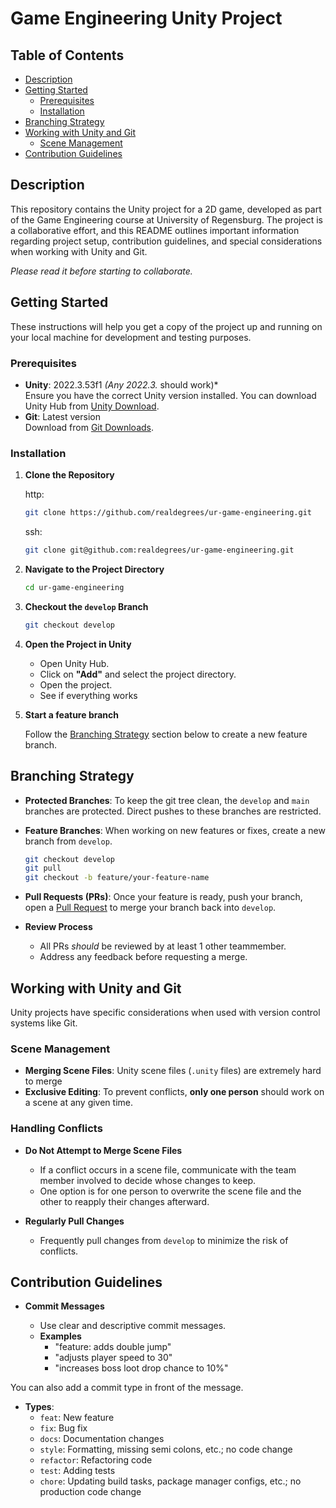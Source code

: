 # Game Engineering Unity Project

## Table of Contents

- [Description](#description)
- [Getting Started](#getting-started)
  - [Prerequisites](#prerequisites)
  - [Installation](#installation)
- [Branching Strategy](#branching-strategy)
- [Working with Unity and Git](#working-with-unity-and-git)
  - [Scene Management](#scene-management)
- [Contribution Guidelines](#contribution-guidelines)

## Description

This repository contains the Unity project for a 2D game, developed as part of the Game Engineering course at University of Regensburg. The project is a collaborative effort, and this README outlines important information regarding project setup, contribution guidelines, and special considerations when working with Unity and Git.

*Please read it before starting to collaborate.*

## Getting Started

These instructions will help you get a copy of the project up and running on your local machine for development and testing purposes.

### Prerequisites

- **Unity**: 2022.3.53f1 *(Any 2022.3.* should work)*  
  Ensure you have the correct Unity version installed. You can download Unity Hub from [Unity Download](https://unity3d.com/get-unity/download).
- **Git**: Latest version  
  Download from [Git Downloads](https://git-scm.com/downloads).

### Installation

1. **Clone the Repository**

   http: 
   ```bash
   git clone https://github.com/realdegrees/ur-game-engineering.git
   ```  
   ssh: 
   ```bash
   git clone git@github.com:realdegrees/ur-game-engineering.git
   ```

2. **Navigate to the Project Directory**

   ```bash
   cd ur-game-engineering
   ```

3. **Checkout the `develop` Branch**

   ```bash
   git checkout develop
   ```

4. **Open the Project in Unity**

   - Open Unity Hub.
   - Click on **"Add"** and select the project directory.
   - Open the project.
   - See if everything works

5. **Start a feature branch**

    Follow the [Branching Strategy](#branching-strategy) section below to create a new feature branch.

## Branching Strategy

- **Protected Branches**: To keep the git tree clean, the `develop` and `main` branches are protected. Direct pushes to these branches are restricted. 
- **Feature Branches**: When working on new features or fixes, create a new branch from `develop`.

  ```bash
  git checkout develop
  git pull
  git checkout -b feature/your-feature-name
- **Pull Requests (PRs)**: Once your feature is ready, push your branch, open a [Pull Request](https://github.com/realdegrees/ur-game-engineering/pulls) to merge your branch back into `develop`.


- **Review Process**

  - All PRs *should* be reviewed by at least 1 other teammember.
  - Address any feedback before requesting a merge.


## Working with Unity and Git

Unity projects have specific considerations when used with version control systems like Git.

### Scene Management

- **Merging Scene Files**: Unity scene files (`.unity` files) are extremely hard to merge
- **Exclusive Editing**: To prevent conflicts, **only one person** should work on a scene at any given time.


### Handling Conflicts

- **Do Not Attempt to Merge Scene Files**

  - If a conflict occurs in a scene file, communicate with the team member involved to decide whose changes to keep.
  - One option is for one person to overwrite the scene file and the other to reapply their changes afterward.

- **Regularly Pull Changes**

  - Frequently pull changes from `develop` to minimize the risk of conflicts.


## Contribution Guidelines

- **Commit Messages**

  - Use clear and descriptive commit messages.
  - **Examples**
    - "feature: adds double jump"
    - "adjusts player speed to 30"
    - "increases boss loot drop chance to 10%"  

You can also add a commit type in front of the message.
  - **Types**:
    - `feat`: New feature
    - `fix`: Bug fix
    - `docs`: Documentation changes
    - `style`: Formatting, missing semi colons, etc.; no code change
    - `refactor`: Refactoring code
    - `test`: Adding tests
    - `chore`: Updating build tasks, package manager configs, etc.; no production code change

